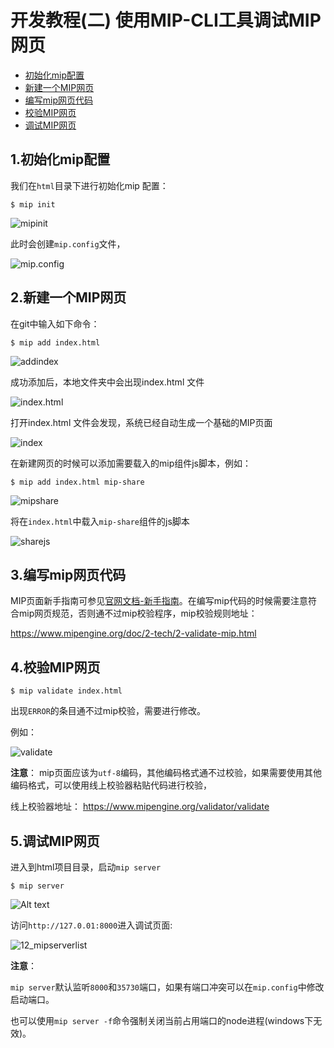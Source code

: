 # 开发教程(二)  使用MIP-CLI工具调试MIP网页

- [初始化mip配置](#no1)    
- [新建一个MIP网页](#no2)    
- [编写mip网页代码](#no3)    
- [校验MIP网页](#no4)    
- [调试MIP网页](#no5)  

<div id="no1">   </div>

## 1.初始化mip配置  

我们在`html`目录下进行初始化mip 配置：  

```
$ mip init
```

![mipinit](https://github.com/mipengine/mip-blog/blob/master/img/12_mipinit.jpg)  

此时会创建`mip.config`文件，  

![mip.config](https://github.com/mipengine/mip-blog/blob/master/img/12_mipconfig.jpg)

<div id="no2">   </div>  

## 2.新建一个MIP网页

在git中输入如下命令：
```
$ mip add index.html
```
![addindex](https://github.com/mipengine/mip-blog/blob/master/img/12_addindex.jpg)

成功添加后，本地文件夹中会出现index.html 文件

![index.html](https://github.com/mipengine/mip-blog/blob/master/img/12_indexhtml.jpg)  

打开index.html 文件会发现，系统已经自动生成一个基础的MIP页面  

![index](https://github.com/mipengine/mip-blog/blob/master/img/12_index.jpg)  

在新建网页的时候可以添加需要载入的mip组件js脚本，例如：

```
$ mip add index.html mip-share
```

![mipshare](https://github.com/mipengine/mip-blog/blob/master/img/12_mipshare.jpg)     

将在`index.html`中载入`mip-share`组件的js脚本 


![sharejs](https://github.com/mipengine/mip-blog/blob/master/img/12_sharejs.jpg)       

<div id="no3">   </div>  

## 3.编写mip网页代码

MIP页面新手指南可参见[官网文档-新手指南](https://www.mipengine.org/doc/00-mip-101.html)。在编写mip代码的时候需要注意符合mip网页规范，否则通不过mip校验程序，mip校验规则地址：

https://www.mipengine.org/doc/2-tech/2-validate-mip.html

<div id="no4">   </div>

## 4.校验MIP网页 

```
$ mip validate index.html
```

出现`ERROR`的条目通不过mip校验，需要进行修改。

例如：

![validate](https://github.com/mipengine/mip-blog/blob/master/img/12_validate.jpg)  


**注意**： 
mip页面应该为`utf-8`编码，其他编码格式通不过校验，如果需要使用其他编码格式，可以使用线上校验器粘贴代码进行校验，  

线上校验器地址：
https://www.mipengine.org/validator/validate  

<div id="no5">   </div>  

## 5.调试MIP网页

进入到html项目目录，启动`mip server`

```
$ mip server
```
![Alt text](https://github.com/mipengine/mip-blog/blob/master/img/12_mipserver.jpg) 

访问`http://127.0.01:8000`进入调试页面:  

![12_mipserverlist](https://github.com/mipengine/mip-blog/blob/master/img/12_mipserverlist.jpg)  

**注意**：  

`mip server`默认监听`8000`和`35730`端口，如果有端口冲突可以在`mip.config`中修改启动端口。  
 
也可以使用`mip server -f`命令强制关闭当前占用端口的node进程(windows下无效)。  
 

